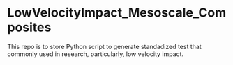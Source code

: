 # LowVelocityImpact_Mesoscale_Composites
This repo is to store Python script to generate standadized test that commonly used in research, particularly, low velocity impact.
